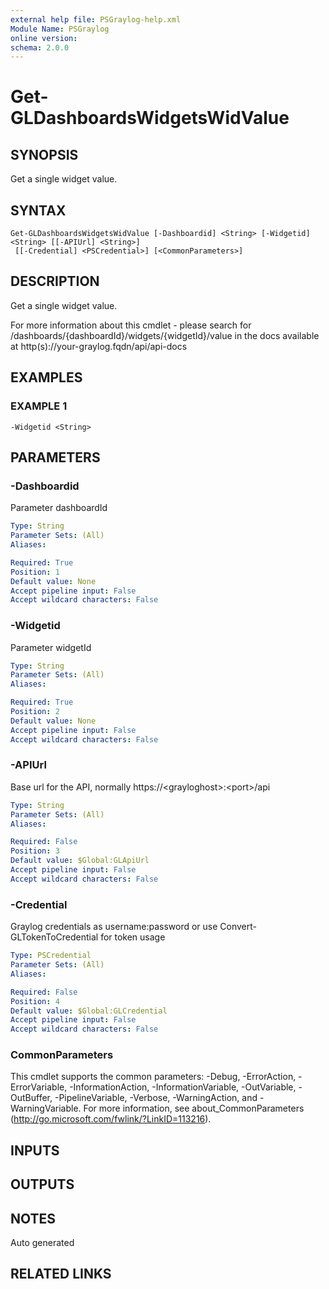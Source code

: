 ```yaml
---
external help file: PSGraylog-help.xml
Module Name: PSGraylog
online version:
schema: 2.0.0
---
```


# Get-GLDashboardsWidgetsWidValue

## SYNOPSIS
Get a single widget value.

## SYNTAX

```
Get-GLDashboardsWidgetsWidValue [-Dashboardid] <String> [-Widgetid] <String> [[-APIUrl] <String>]
 [[-Credential] <PSCredential>] [<CommonParameters>]
```

## DESCRIPTION
Get a single widget value.


For more information about this cmdlet - please search for /dashboards/{dashboardId}/widgets/{widgetId}/value in the docs available at http(s)://your-graylog.fqdn/api/api-docs

## EXAMPLES

### EXAMPLE 1
```
-Widgetid <String>
```

## PARAMETERS

### -Dashboardid
Parameter dashboardId

```yaml
Type: String
Parameter Sets: (All)
Aliases:

Required: True
Position: 1
Default value: None
Accept pipeline input: False
Accept wildcard characters: False
```

### -Widgetid
Parameter widgetId

```yaml
Type: String
Parameter Sets: (All)
Aliases:

Required: True
Position: 2
Default value: None
Accept pipeline input: False
Accept wildcard characters: False
```

### -APIUrl
Base url for the API, normally https://\<grayloghost\>:\<port\>/api

```yaml
Type: String
Parameter Sets: (All)
Aliases:

Required: False
Position: 3
Default value: $Global:GLApiUrl
Accept pipeline input: False
Accept wildcard characters: False
```

### -Credential
Graylog credentials as username:password or use Convert-GLTokenToCredential for token usage

```yaml
Type: PSCredential
Parameter Sets: (All)
Aliases:

Required: False
Position: 4
Default value: $Global:GLCredential
Accept pipeline input: False
Accept wildcard characters: False
```

### CommonParameters
This cmdlet supports the common parameters: -Debug, -ErrorAction, -ErrorVariable, -InformationAction, -InformationVariable, -OutVariable, -OutBuffer, -PipelineVariable, -Verbose, -WarningAction, and -WarningVariable. For more information, see about_CommonParameters (http://go.microsoft.com/fwlink/?LinkID=113216).

## INPUTS

## OUTPUTS

## NOTES
Auto generated

## RELATED LINKS
